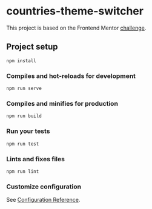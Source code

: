 # countries-theme-switcher

This project is based on the Frontend Mentor [challenge](https://www.frontendmentor.io/challenges/rest-countries-api-with-color-theme-switcher-5cacc469fec04111f7b848ca).

## Project setup
```
npm install
```

### Compiles and hot-reloads for development
```
npm run serve
```

### Compiles and minifies for production
```
npm run build
```

### Run your tests
```
npm run test
```

### Lints and fixes files
```
npm run lint
```

### Customize configuration
See [Configuration Reference](https://cli.vuejs.org/config/).
